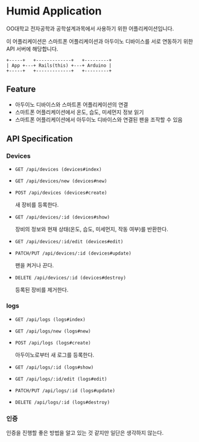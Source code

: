 # Humid Application

OO대학교 전자공학과 공학설계과목에서 사용하기 위한 어플리케이션입니다.

이 어플리케이션은 스마트폰 어플리케이션과 아두이노 디바이스를 서로 연동하기 위한 API 서버에 해당합니다.

```
+-----+   +-------------+   +---------+
| App +---+ Rails(this) +---+ Arduino |
+-----+   +-------------+   +---------+
```

## Feature

* 아두이노 디바이스와 스마트폰 어플리케이션의 연결
* 스마트폰 어플리케이션에서 온도, 습도, 미세먼지 정보 읽기
* 스마트폰 어플리케이션에서 아두이노 디바이스와 연결된 팬을 조작할 수 있음

## API Specification

### Devices

* `GET /api/devices (devices#index)`

* `GET /api/devices/new (devices#new)`

* `POST /api/devices (devices#create)`

    새 장비를 등록한다.

* `GET /api/devices/:id (devices#show)`

    장비의 정보와 현재 상태(온도, 습도, 미세먼지, 작동 여부)를 반환한다.

* `GET /api/devices/:id/edit (devices#edit)`

* `PATCH/PUT /api/devices/:id (devices#update)`

    팬을 켜거나 끈다.

* `DELETE /api/devices/:id (devices#destroy)`

    등록된 장비를 제거한다.

### logs

* `GET /api/logs (logs#index)`

* `GET /api/logs/new (logs#new)`

* `POST /api/logs (logs#create)`

    아두이노로부터 새 로그를 등록한다.

* `GET /api/logs/:id (logs#show)`

* `GET /api/logs/:id/edit (logs#edit)`

* `PATCH/PUT /api/logs/:id (logs#update)`

* `DELETE /api/logs/:id (logs#destroy)`

### 인증

인증을 진행할 좋은 방법을 알고 있는 것 같지만 일단은 생각하지 않는다.
